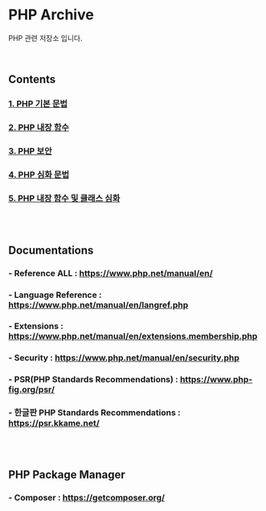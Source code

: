 # PHP Archive

PHP 관련 저장소 입니다.

<br>

## Contents

### [1. PHP 기본 문법](PHP.md)

### [2. PHP 내장 함수](PHP_EXTENSIONS.md)

### [3. PHP 보안](PHP_SECURITY.md)

### [4. PHP 심화 문법](PHP_OOP.md)

### [5. PHP 내장 함수 및 클래스 심화](PHP_CLASS.md)

<br><br>

## Documentations

### - Reference ALL : https://www.php.net/manual/en/

### - Language Reference : https://www.php.net/manual/en/langref.php

### - Extensions : https://www.php.net/manual/en/extensions.membership.php

### - Security : https://www.php.net/manual/en/security.php

### - PSR(PHP Standards Recommendations) : https://www.php-fig.org/psr/

### - 한글판 PHP Standards Recommendations : https://psr.kkame.net/

<br><br>

## PHP Package Manager

### - Composer : https://getcomposer.org/

